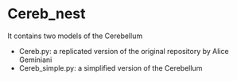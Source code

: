 # Cereb_nest
It contains two models of the Cerebellum 
- Cereb.py: a replicated version of the original repository by Alice Geminiani
- Cereb_simple.py: a simplified version of the Cerebellum
